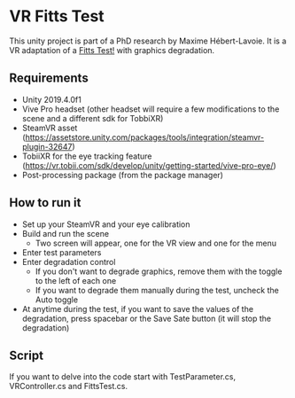 # VR Fitts Test

This unity project is part of a PhD research by Maxime Hébert-Lavoie. It is a VR adaptation of a [Fitts Test!](https://www.yorku.ca/mack/FittsLawSoftware/) with graphics degradation.

## Requirements

* Unity 2019.4.0f1
* Vive Pro headset (other headset will require a few modifications to the scene and a different sdk for TobbiXR)
* SteamVR asset (https://assetstore.unity.com/packages/tools/integration/steamvr-plugin-32647)
* TobiiXR for the eye tracking feature (https://vr.tobii.com/sdk/develop/unity/getting-started/vive-pro-eye/)
* Post-processing package (from the package manager)

## How to run it

* Set up your SteamVR and your eye calibration
* Build and run the scene
	* Two screen will appear, one for the VR view and one for the menu
* Enter test parameters
* Enter degradation control 
	* If you don't want to degrade graphics, remove them with the toggle to the left of each one
	* If you want to degrade them manually during the test, uncheck the Auto toggle
* At anytime during the test, if you want to save the values of the degradation, press spacebar or the Save Sate button (it will stop the degradation)

## Script

If you want to delve into the code start with TestParameter.cs, VRController.cs and FittsTest.cs.